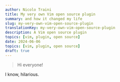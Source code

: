 ```yaml
---
author: Nicolo Traini
title: My very own Vim open source plugin
summary: and how it changed my life
slug: my-very-own-vim-open-source-plugin
translationKey: my-very-own-vim-open-source-plugin
description: A Vim open source plugin
topics: [vim, plugin, open source]
date: 2024-06-06
topics: [vim, plugin, open source]
draft: true
---
```


> Hi everyone!

I know, hilarious.

